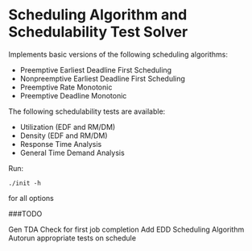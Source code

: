 # Scheduling Algorithm and Schedulability Test Solver
Implements basic versions of the following scheduling algorithms:
* Preemptive Earliest Deadline First Scheduling
* Nonpreemptive Earliest Deadline First Scheduling
* Preemptive Rate Monotonic
* Preemptive Deadline Monotonic

The following schedulability tests are available:
* Utilization (EDF and RM/DM)
* Density (EDF and RM/DM)
* Response Time Analysis
* General Time Demand Analysis

Run:
~~~
./init -h
~~~
for all options

###TODO

Gen TDA Check for first job completion
Add EDD Scheduling Algorithm
Autorun appropriate tests on schedule



